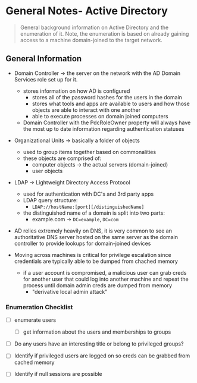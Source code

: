 # General Notes- Active Directory
> General background information on Active Directory and the enumeration of it. Note, the enumeration is based on already gaining access to a machine domain-joined to the target network.

## General Information
- Domain Controller -> the server on the network with the AD Domain Services role set up for it. 
	- stores information on how AD is configured
		- stores all of the password hashes for the users in the domain
		- stores what tools and apps are available to users and how those objects are able to interact with one another
		- able to execute processes on domain joined computers
	- Domain Controller with the PdcRoleOwner property will always have the most up to date information regarding authentication statuses

- Organizational Units -> basically a folder of objects
	- used to group items together based on commonalities
	- these objects are comprised of: 
		- computer objects -> the actual servers (domain-joined)
		- user objects

- LDAP -> Lightweight Directory Access Protocol
	- used for authentication with DC's and 3rd party apps
	- LDAP query structure: 
		- ```LDAP://hostName:[port][/distinguishedName]```
	- the distinguished name of a domain is split into two parts: 
		- example.com -> ```DC=example```, ```DC=com```

- AD relies extremely heavily on DNS, it is very common to see an authoritative DNS server hosted on the same server as the domain controller to provide lookups for domain-joined devices

- Moving across machines is critical for privilege escalation since credentials are typically able to be dumped from chached memory
	- if a user account is compromised, a malicious user can grab creds for another user that could log into another machine and repeat the process until domain admin creds are dumped from memory 
		- "derivative local admin attack"

### Enumeration Checklist
- [ ] enumerate users
	- [ ] get information about the users and memberships to groups
- [ ] Do any users have an interesting title or belong to privileged groups?
- [ ] Identify if privileged users are logged on so creds can be grabbed from cached memory
- [ ] Identify if null sessions are possible







